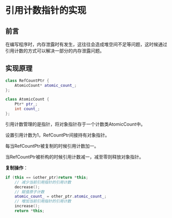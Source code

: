# 引用计数指针的实现

## 前言

在编写程序时，内存泄露时有发生，这往往会造成堆空间不足等问题，这时候通过引用计数的方式可以解决一部分的内存泄露问题。

## 实现原理

```C++
class RefCountPtr {
    AtomicCount* atomic_count_;
};

class AtomicCount {
    Ptr* ptr_;
    int count_;
};
```

引用计数管理的是指针，将对象指针存于一个计数类AtomicCount中。

设置引用计数为1，RefCountPtr间接持有对象指针。

每当RefCountPtr被复制的时候引用计数加一。

当RefCountPtr被析构的时候引用计数减一，减至零则释放对象指针。

**复制操作**：
```c++
if (this == &other_ptr)return *this;
    // 减少当前引用指针的引用计数
    decrease();
    // 赋值原子计数
    atomic_count_ = other_ptr.atomic_count_;
    // 增加当前引用指针的引用计数
    increase();
    return *this;
```